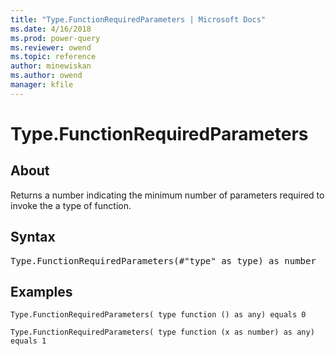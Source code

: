 ```yaml
---
title: "Type.FunctionRequiredParameters | Microsoft Docs"
ms.date: 4/16/2018
ms.prod: power-query
ms.reviewer: owend
ms.topic: reference
author: minewiskan
ms.author: owend
manager: kfile
---
```

# Type.FunctionRequiredParameters

  
## About  
Returns a number indicating the minimum number of parameters required to invoke the a type of function.  
  
## Syntax

<pre>
Type.FunctionRequiredParameters(#"type" as type) as number  
</pre>
  
## Examples  
  
```powerquery-m
Type.FunctionRequiredParameters( type function () as any) equals 0  
```  

```powerquery-m
Type.FunctionRequiredParameters( type function (x as number) as any) equals 1  
```  
